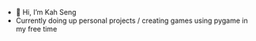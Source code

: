 - 👋 Hi, I’m Kah Seng
- Currently doing up personal projects / creating games using pygame in my free time


<!---
sunroofgod/sunroofgod is a ✨ special ✨ repository because its `README.md` (this file) appears on your GitHub profile.
You can click the Preview link to take a look at your changes.
--->
